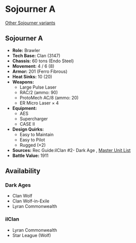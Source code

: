 # Sojourner A 

[Other Sojourner variants](../sojourner.md) 

## Sojourner A 

- **Role:** Brawler 
- **Tech Base:** Clan (3147) 
- **Chassis:** 60 tons (Endo Steel) 
- **Movement:** 4 / 6 (8) 
- **Armor:** 201 (Ferro Fibrous) 
- **Heat Sinks:** 10 (20) 
- **Weapons:** 
  - Large Pulse Laser 
  - RAC/2 (ammo: 90) 
  - ProtoMech AC/8 (ammo: 20) 
  - ER Micro Laser × 4 
- **Equipment:** 
  - AES 
  - Supercharger 
  - CASE II 
- **Design Quirks:** 
  - Easy to Maintain 
  - Easy to Pilot 
  - Rugged (×2) 
- **Sources:** Rec Guide:ilClan #2- Dark Age , [Master Unit List](http://masterunitlist.info/Unit/Details/7444) 
- **Battle Value:** 1911 

## Availability 

### Dark Ages 

- Clan Wolf 
- Clan Wolf-in-Exile 
- Lyran Commonwealth 

### ilClan 

- Lyran Commonwealth 
- Star League (Wolf) 


